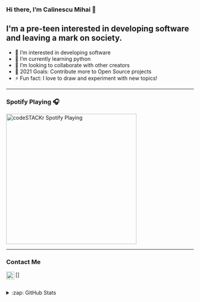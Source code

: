 ### Hi there, I’m Calinescu Mihai 👋

## I'm a pre-teen interested in developing software and leaving a mark on society.

- 👀 I’m interested in developing software
- 🌱 I’m currently learning python
- 👯 I’m looking to collaborate with other creators
- 🥅 2021 Goals: Contribute more to Open Source projects
- ⚡ Fun fact: I love to draw and experiment with new topics!

---

### Spotify Playing 🎧

[<img src="https://now-playing-codestackr.vercel.app/api/spotify-playing" alt="codeSTACKr Spotify Playing" width="350" />](https://open.spotify.com/user/h6wyzofbifcgeo05g3rmgjxtu?si=aOghnom0RF2qUgeP31JWQg)

---

### Contact Me

[<img align="left" width="22px" src="https://cdn.jsdelivr.net/npm/simple-icons@v3/icons/gmail.svg" />]
<br />
<br />

<details>
  <summary>:zap: GitHub Stats</summary>

  <img align="left" alt="CMihai99's GitHub Stats" src="https://github-readme-stats.codestackr.vercel.app/api?username=CMihai99&show_icons=true&hide_border=true" />

</details>
